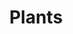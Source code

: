 ---
title: Plants
draft: false
weight: 3
description: In this category fits everything from a little flower to big trees. I really enjoy taking pictures of the many colors and shapes of flowers and all the other plants.
featured_image: P1001921.JPG
sort_by: image.Exif.Date
sort_order: desc
menu: main
resources:
  - src: ApplesInTheTree.JPG
    params:
      tags: [photo, photography, apples, fruit, tree, nature, orchard, green, fresh, organic, outdoor]
      alt: Green apples hanging on the branches of a tree with lush leaves against a clear blue sky.

  - src: BavarianLakeFlowers.JPG
    params:
      tags: [photo, photography, purple, flowers, nature, lake, tranquil, water, reflection, floral, wildflowers]
      alt: Purple flowers in the foreground with a serene lake in the background.

  - src: Closed Rose.JPG
    params:
      tags: [photo, photography, rose, flower, bud, pink, nature, garden, bloom, delicate, floral]
      alt: Closeup of a pink rose bud about to bloom, with soft green leaves in the background.

  - src: Dandelion.JPG
    params:
      tags: [photo, photography, dandelion, seedHead, nature, macro, closeup, fluffy, wildflower, meadow]
      alt: A single dandelion seed head in sharp focus with a blurred meadow and trees in the background.

  - src: DynamicFlowers.JPG
    params:
      tags: [photo, photography, yellow, flowers, garden, bright, sunny, petals, blooming, nature, vibrant]
      alt: Bright yellow flowers with large petals in full bloom in a garden setting.

  - src: FlowersAndWood.JPG
    params:
      tags: [photo, photography, pink, flowers, wood, nature, bloom, bush, garden, lush, spring]
      alt: Lush pink flowers blooming on a bush with wooden fence in the background.

  - src: Grey Mushroom.JPG
    params:
      tags: [photo, photography, mushrooms, grey, forest, nature, fungi, ground, woodsy, earthy]
      alt: Two grey mushrooms with textured caps growing close together on the forest floor.

  - src: Autumn feelings.JPG
    params:
      tags: [photo, photography, autumn, forest, leaves, path, trees, fall colors, nature, scenic, tranquility]
      alt: A forest path covered with fallen autumn leaves, surrounded by trees with golden foliage.

  - src: Insects in love.JPG
    params:
      tags: [photo, photography, insects, nature, flowers, closeup, wildlife, mating, bugs, summer, white flowers]
      alt: Two red insects mating on a cluster of small white flowers, with a green blurry background.

  - src: InsideAYellowTulip.jpg
    params:
      tags: [photo, photography, yellow, tulip, closeup, macro, flower, petals, nature, spring, vibrant, flowerphotography]
      alt: Closeup view inside a bright yellow tulip, highlighting the flower's inner details and textures.

  - src: InsideRedTulip.JPG
    params:
      tags: [photo, photography, red, tulip, closeup, macro, flower, petals, nature, spring, intense, flowerphotography]
      alt: Closeup view inside a deep red tulip, focusing on the stamens and pollen with a vibrant red backdrop.

  - src: In the tree tops.JPG
    params:
      tags: [photo, photography, trees, sky, autumn, leaves, canopy, nature, treetops, upward view, fall]
      alt: Looking up towards the sky through a canopy of autumn-colored treetops with scattered clouds.

  - src: P1001911.JPG
    params:
      tags: [photo, photography, rose, flower, bloom, garden, petals, nature, floral, delicate, elegance]
      alt: A delicate pale yellow rose in full bloom, with soft petals and a subtle pink blush on the edges.

  - src: P1001915.JPG
    params:
      tags: [photo, photography, rose, flower, bloom, garden, petals, nature, floral, beauty, soft]
      alt: A soft yellow rose with layered petals, gently unfurling in a garden setting.

  - src: InsideYellowTulip.JPG
    params:
      tags: [photo, photography, yellow, tulip, macro, flower, closeup, bloom, vibrant, spring, nature]
      alt: The interior of a yellow tulip showing the stamen and pollen, with a focus on the flower's bright color and details.

  - src: Mushroom.JPG
    params:
      tags: [photo, photography, mushroom, nature, fungi, forest, closeup, moss, woodlands, natural, earthy]
      alt: A lone mushroom rising from a bed of moss in the forest, with the focus on its cap and stem.

  - src: P1001921.JPG
    params:
      tags: [photo, photography, flower, rose, garden, nature, petals, closeup]
      alt: A closeup photo of a fully bloomed, pale yellow rose with delicate petals, surrounded by green leaves.

  - src: P1001932.JPG
    params:
      tags: [photo, photography, flower, rose, pink, petals, closeup, nature]
      alt: Closeup photograph of a pink rose with soft petals and dew drops on a blurred background.

  - src: P1002480.JPG
    params:
      tags: [photo, photography, flowers, bloom, nature, spring, closeup, vibrant]
      alt: A cluster of delicate pink blossoms against a blurred background in a springtime setting.

  - src: P1002481.JPG
    params:
      tags: [photo, photography, flowers, nature, spring, blossom, bokeh]
      alt: Pink blooms on a branch with a soft-focus background, showcasing the beauty of spring.

  - src: P1002485.JPG
    params:
      tags: [photo, photography, flowers, purple, nature, garden, groundcover, gardenphotography, flowerphotography, naturephotography]
      alt: A bed of vibrant purple flowers with green foliage, basking in sunlight.

  - src: P1002519.JPG
    params:
      tags: [photo, photography, flowers, daisy, red, white, closeup, nature, naturephotography, flowerphotography, garden, gardenphotography, outdoor]
      alt: Two daisies in contrast, one red and one white, with detailed petals and yellow centers.

  - src: P1002526.JPG
    params:
      tags: [photo, photography, flower, nature, mountainflora, closeup]
      alt: Closeup photo of delicate white mountain flowers with a rocky terrain in the background.

  - src: P1002595.JPG
    params:
      tags: [photo, photography, flower, daisy, nature, wildflowers, closeup]
      alt: A solitary white daisy with a bright yellow center standing against a rocky backdrop.

  - src: P1002601.JPG
    params:
      tags: [photo, photography, flower, dandelion, seeds, nature, closeup]
      alt: A detailed closeup of a dandelion's seed head, with its intricate patterns of seeds ready to disperse.

  - src: P1002619.JPG
    params:
      tags: [photo, photography, flowers, yellow, nature, wildflowers, lake]
      alt: Yellow wildflowers in focus, with a serene lake and greenery softly blurred in the background.

  - src: P1002621.JPG
    params:
      tags: [photo, photography, flower, rose, pink, garden, nature, bloom]
      alt: Vibrant pink rose with prominent petals and a bud in the background, amidst green foliage.

  - src: P1002629.JPG
    params:
      tags: [photo, photography, nature, flowers, white flowers, insect, wildlife]
      alt: Small white flowers in clusters with a visiting insect on them, set against a dark green background.

  - src: P1002661.JPG
    params:
      tags: [photo, photography, sunset, forest, nature, trail, light, lens flare]
      alt: Sunlight streaming through a dense forest, casting light on a narrow trail with lens flare effects.

  - src: P1002664.JPG
    params:
      tags: [photo, photography, sunset, forest, path, golden hour, nature]
      alt: Golden hour sunlight filtering through a forest, illuminating a winding path with a warm glow.

  - src: P1003067.JPG
    params:
      tags: [photo, photography, flower, purple, nature, vibrant, garden]
      alt: A single stalk of deep purple flowers with a blurred background, highlighting the flowers' vivid color.

  - src: P1013207.JPG
    params:
      tags: [photo, photography, flowers, geranium, pink, red, closeup, vibrant]
      alt: Closeup of pink and red geranium flowers with a patterned color blend, showcasing the flowers' detailed structure.

  - src: P1013211.JPG
    params:
      tags: [photo, photography, flower, rose, red, garden, nature, vibrant]
      alt: A closeup of a deep red rose with velvety petals, set against a backdrop of garden greenery.

  - src: P1013218.JPG
    params:
      tags: [photo, photography, flower, rose, pink, garden, nature, bloom]
      alt: A soft pink rose in full bloom, with delicate, layered petals, presented in a garden setting.

  - src: P1013233.JPG
    params:
      tags: [photo, photography, flower, rose, pink, garden, nature, vibrant]
      alt: Lush pink roses in bloom with a soft focus, creating a serene and romantic garden atmosphere.

  - src: P1013311.JPG
    params:
      tags: [photo, photography, agriculture, corn, crop, farm, nature]
      alt: A mature corn cob with bright yellow kernels, partially shucked and nestled within green leaves.

  - src: P1013367.JPG
    params:
      tags: [photo, photography, leaf, autumn, decay, nature, closeup]
      alt: A closeup of a yellowing leaf with signs of decay, contrasting with dark green leaves in the background.

  - src: P1013388.JPG
    params:
      tags: [photo, photography, leaf, autumn, red, green, nature, decay]
      alt: An autumn leaf transitioning from green to red, with holes suggesting the end of its life cycle, set against a dark backdrop.

  - src: P1013448.JPG
    params:
      tags: [photo, photography, flower, rose, pink, garden, nature, bloom]
      alt: A luscious pink rose in full bloom with intricate layers of petals, set in a soft-focus garden.

  - src: P1013483.JPG
    params:
      tags: [photo, photography, flower, calendula, orange, nature, garden]
      alt: Bright orange calendula flowers with a vibrant yellow center, surrounded by green foliage.

  - src: P1013537.JPG
    params:
      tags: [photo, photography, flowers, aster, purple, nature, garden]
      alt: A cluster of purple aster flowers with yellow centers, densely packed in a garden setting.

  - src: P1013604.JPG
    params:
      tags: [photo, photography, flowers, yarrow, white, nature, wildflowers]
      alt: White yarrow flowers forming a dense cluster against a background of greenery and natural light.

  - src: P1013642.JPG
    params:
      tags: [photo, photography, flower, rose, red, garden, nature, vibrant]
      alt: A solitary red rose with yellow stamens, highlighted by the sunlight, with a backdrop of garden leaves.

  - src: P1013647.JPG
    params:
      tags: [photo, photography, flower, calendula, orange, nature, withered]
      alt: A closeup of withered orange calendula flowers among fresh and vibrant ones, depicting the cycle of life in nature.

  - src: P1013650.JPG
    params:
      tags: [photo, photography, flower, rose, white, garden, nature, bloom]
      alt: Pure white rose blooms with a hint of cream at the center, nestled in a lush garden setting with some petals beginning to wilt.

  - src: P1013657.JPG
    params:
      tags: [photo, photography, flower, cosmos, pink, nature, garden]
      alt: A vibrant pink cosmos flower with a bright yellow center, set against a soft green background.

  - src: P1013681.JPG
    params:
      tags: [photo, photography, leaf, autumn, yellow, nature, foliage]
      alt: An overhead view of a yellow autumn leaf with the sky as backdrop, signifying the change of seasons.

  - src: P1013701.JPG
    params:
      tags: [photo, photography, flower, rose, pink, bud, garden]
      alt: A delicate pink rosebud starting to bloom, with soft petals and leaves in the light of the sun.

  - src: P1013702.JPG
    params:
      tags: [photo, photography, flowers, chrysanthemum, yellow, garden, nature]
      alt: A dense cluster of bright yellow chrysanthemums, with a soft focus on the surrounding flowers.

  - src: PinkRoses.JPG
    params:
      tags: [photo, photography, flower, rose, pink, garden, bloom]
      alt: A closeup of vivid pink roses in full bloom, highlighted by the natural daylight in a garden.

  - src: PinkRosesInBavaria.JPG
    params:
      tags: [photo, photography, flower, rose, pink, mountain, nature, landscape]
      alt: Pink roses in bloom with a majestic mountain range in the background, under a clear blue sky.

  - src: Purple Flowers in the Mountains.JPG
    params:
      tags: [photo, photography, flowers, clematis, purple, mountain, nature]
      alt: Purple clematis flowers with a backdrop of hazy mountains, showcasing nature's beauty in the highlands.

  - src: Red berrys.JPG
    params:
      tags: [photo, photography, berries, red, tree, nature, wild]
      alt: Bright red berries on a tree branch, contrasted with green leaves and a clear blue sky.

  - src: Snail on a leaf.JPG
    params:
      tags: [photo, photography, snail, leaf, nature, wildlife, closeup]
      alt: A snail carefully perched on a colorful leaf, with a blurred background emphasizing the creature and its perch.

  - src: Sunflower.JPG
    params:
      tags: [photo, photography, flower, sunflower, yellow, nature, insects, summer]
      alt: A bright yellow sunflower with a busy bee on its dark center, set against a blue sky.

  - src: The high grass.JPG
    params:
      tags: [photo, nature, wildflowers, meadow, summer, bokeh]
      alt: A closeup of purple wildflowers and tall grasses in a sunlit meadow, with a soft-focus background.

  - src: Tulips.JPG
    params:
      tags: [photo, flowers, tulips, spring, vibrant, closeup]
      alt: A vibrant yellow tulip with fringed edges in sharp focus, surrounded by soft-focus red tulips and a blurred white background.

  - src: Wannabe wasps.JPG
    params:
      tags: [photo, insects, hoverflies, mimicry, flowers, nature]
      alt: Hoverflies, resembling small wasps, resting on delicate white flowers, with a lush green background.

  - src: Wasp on the flowers.JPG
    params:
      tags: [photo, wasp, pollination, flowers, nature, wildlife]
      alt: A wasp collecting pollen on white flower clusters, with a deep green foliage background.

  - src: Water Lily.JPG
    params:
      tags: [photo, pond, water lily, aquatic, peaceful, nature]
      alt: Bright yellow water lilies floating on a calm pond with scattered green lily pads and reflective water.

  - src: WetRoses.JPG
    params:
      tags: [photo, roses, dew, garden, flora, rain]
      alt: Pink roses with raindrops on the petals, clustered together, with wet green leaves in the background.

  - src: WhiteFlower.JPG
    params:
      tags: [photo, flower, white, bloom, simplicity, beauty]
      alt: A single white flower with a soft-focus green background, highlighting its delicate beauty.

  - src: White Flower in the Green.JPG
    params:
      tags: [photo, white flower, greenery, contrast, nature, bloom]
      alt: A solitary white flower standing out against a dense, verdant green backdrop.

  - src: White Flower Leaves.JPG
    params:
      tags: [photo, white flowers, green leaves, plant, growth, nature]
      alt: White flowers amid a cluster of green leaves, showcasing the details of the plant's structure.

  - src: Yellow Flowers shining.JPG
    params:
      tags: [photo, yellow flowers, sunlight, cheerful, blooming, garden]
      alt: Bright yellow daisy-like flowers with dark centers, bathed in sunlight, with a backdrop of dark green foliage.

  - src: YellowTulip.JPG
    params:
      tags: [photo, tulip, yellow, flower, spring, bright, closeup]
      alt: A vivid yellow tulip with fringed petals, a hint of red on the lower petals, and a contrasting dark center.

  - src: P1002063.jpg
    params:
      tags: [photo, photography, flower, bright, closeup, rosa, white, flowerphotography]
      alt: A rosa and white flower captured facing to the camera.

  - src: P1001821.jpg
    params:
      tags: [photo, photography, flower, bright, closeup, red, white, purple, flowerphotography]
      alt: A lot of rosa, white and purple flowers captured facing to the camera.

  - src: P1001613.jpg
    params:
      tags: [photo, photography, flower, bright, closeup,  flowerphotography, rose, rain, water, sun]
      alt: A rose captured after the rain in the sun.

  - src: P1001595.jpg
    params:
      tags: [photo, photography, flower, bright, closeup,  flowerphotography, insect, animal]
      alt: A little insect siting on a yellow flower.

  - src: P1001593.jpg
    params:
      tags: [photo, photography, flower, bright, closeup,  flowerphotography, insect, animal]
      alt: A little insect siting on a yellow flower.

  - src: P1001669.jpg
    params:
      tags: [photo, photography, corn, closeup, food, corncob]
      alt: A closeup of a corncob with green plants in the blurred background.

  - src: P1013202.jpg
    params:
      tags: [photo, photography, plants, flower, flowerphotography, nature, naturephotography, purple, green]
      alt: A closeup of a purple flower with a green background.
      alt: A closeup of a corncob with green plants in the blurred background.

  - src: P1013216.jpg
    params:
      tags: [photo, photography, plants, flower, flowerphotography, nature, naturephotography, red, green]
      alt: A closeup of a red flower with a green background and another flower.

  - src: P1002682.jpg
    params:
      tags: [photo, photography, plants, nature, naturephotography, orange, green]
      alt: Orange berries and a few leafs.

  - src: P1013238.jpg
    params:
      tags: [photo, photography, plants, nature, naturephotography, flower, flowerphotography, garden, gardenphotography]
      alt: Flowers in a bucket hanging on a ladder which leans against a tree.

  - src: P1013245.jpg
    params:
      tags: [photo, photography, plants, nature, naturephotography, flower, flowerphotography]
      alt: White / yellow flowers with a green background.

  - src: P1013160.jpg
    params:
      tags: [photo, photography, plants, nature, naturephotography, tree, treephotography, sun, lensflare]
      alt: Photo of the sun shining threw the trees in the forest.

  - src: P1013181.jpg
    params:
      tags: [photo, photography, plants, nature, naturephotography, tree, treephotography, sun, lensflare, green, warm]
      alt: Photo of the sun shining threw the trees in the forest.
---
